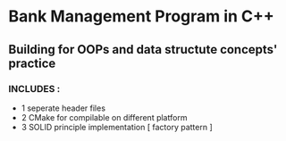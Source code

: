# Bank Management Program in C++ 
## Building for OOPs and data structute concepts' practice
### INCLUDES :
- 1 seperate header files
- 2 CMake for compilable on different platform
- 3 SOLID principle implementation [ factory pattern ]
  
